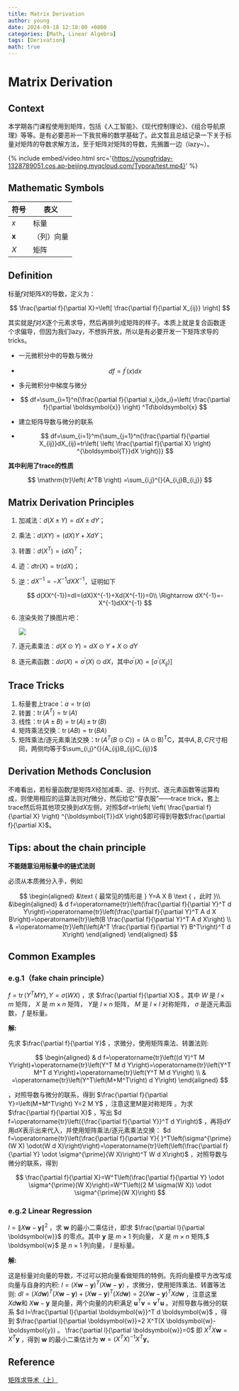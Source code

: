 ```yaml
---
title: Matrix Derivation
author: young
date: 2024-09-18 12:18:00 +0800
categories: [Math, Linear Algebra]
tags: [Derivation]
math: true
---
```




# Matrix Derivation

## Context

本学期各门课程使用到矩阵，包括《人工智能》、《现代控制理论》、《组合导航原理》等等。是有必要恶补一下我贫瘠的数学基础了。此文暂且总结记录一下关于标量对矩阵的导数求解方法，至于矩阵对矩阵的导数，先搁置一边（lazy~）。

{% include embed/video.html src='{https://youngfriday-1328789051.cos.ap-beijing.myqcloud.com/Typora/test.mp4}' %}

## Mathematic Symbols

| 符号             | 表义       |
| ---------------- | ---------- |
| $x$              | 标量       |
| $\boldsymbol{x}$ | （列）向量 |
| $X$              | 矩阵       |

## Definition

标量$f$对矩阵$X$的导数，定义为：

$$
\frac{\partial f}{\partial X}=\left[ \frac{\partial f}{\partial X_{ij}} \right]
$$

其实就是$f$对$X$逐个元素求导，然后再排列成矩阵的样子。本质上就是复合函数逐个求偏导，但因为我们lazy，不想拆开放，所以是有必要开发一下矩阵求导的tricks。

- 一元微积分中的导数与微分
- 
  $$
  df=f^{\prime}(x)dx
  $$


- 多元微积分中梯度与微分
- 
  $$
  df=\sum_{i=1}^n{\frac{\partial f}{\partial x_i}dx_i}=\left( \frac{\partial f}{\partial \boldsymbol{x}} \right) ^Td\boldsymbol{x}
  $$

- 建立矩阵导数与微分的联系
- 
  $$
  df=\sum_{i=1}^m{\sum_{j=1}^n{\frac{\partial f}{\partial X_{ij}}dX_{ij}=tr\left( \left( \frac{\partial f}{\partial X} \right) ^{\boldsymbol{T}}dX \right)}}
  $$

**其中利用了trace的性质**

$$
\mathrm{tr}\left( A^TB \right) =\sum_{i,j}^{}{A_{i,j}B_{i,j}}
$$


## Matrix Derivation Principles

1. 加减法：$d(X\pm Y)=dX\pm dY$；

2. 乘法：$d(XY)=(dX)Y+XdY$；

3. 转置：$d(X^T)=(dX)^T$；

4. 迹：$d\text{tr}(X)=\text{tr}(dX)$；

5. 逆：$dX^{-1}=-X^{-1}dXX^{-1}$，证明如下

   $$
   d(XX^{-1})=dI=(dX)X^{-1}+Xd(X^{-1})=0\\
   \Rightarrow dX^{-1}=-X^{-1}dXX^{-1}
   $$

6. 渲染失败了换图片吧：

   ![](https://youngfriday-1328789051.cos.ap-beijing.myqcloud.com/Typora/image-20240918122353029.png)

7. 逐元素乘法：$d\left(X\odot Y\right)=d X\odot Y+X\odot dY$

8. 逐元素函数：$d\sigma(X)=\sigma^{\prime}(X)\odot dX$，其中$\sigma^{\prime}(X)=[\sigma^{\prime}(X_{ij})]$

## Trace Tricks

1. 标量套上trace：$a=\operatorname{tr}(a)$
2. 转置：$\operatorname{tr}(A^T)=\operatorname{tr}(A)$
3. 线性：$\operatorname{tr}(A\pm B)=\operatorname{tr}(A)\pm \operatorname{tr}(B)$
4. 矩阵乘法交换：$\operatorname{tr}(AB)=\operatorname{tr}(BA)$
5. 矩阵乘法/逐元素乘法交换：$\operatorname{tr}(A^T(B\odot C))=\operatorname{(A\odot B)^T C}$，其中$A,B,C$尺寸相同，两侧均等于$\sum_{i,j}^{}{A_{ij}B_{ij}C_{ij}}$

## Derivation Methods Conclusion

不难看出，若标量函数$f$是矩阵$X$经加减乘、逆、行列式、逐元素函数等运算构成，则使用相应的运算法则对$f$微分，然后给它“穿衣服”——trace trick，套上trace然后将其他项交换到$dX$左侧，对照$df=tr\left( \left( \frac{\partial f}{\partial X} \right) ^{\boldsymbol{T}}dX \right)$即可得到导数$\frac{\partial f}{\partial X}$。

## Tips: about the chain principle

**不能随意沿用标量中的链式法则**

必须从本质微分入手，例如

$$
\begin{aligned}
&\text { 最常见的情形是 } Y=A X B \text { ，此时 }\\
&\begin{aligned}
& d f=\operatorname{tr}\left(\frac{\partial f}{\partial Y}^T d Y\right)=\operatorname{tr}\left(\frac{\partial f}{\partial Y}^T A d X B\right)=\operatorname{tr}\left(B \frac{\partial f}{\partial Y}^T A d X\right) \\
& =\operatorname{tr}\left(\left(A^T \frac{\partial f}{\partial Y} B^T\right)^T d X\right)
\end{aligned}
\end{aligned}
$$

## Common Examples

### e.g.1（fake chain principle）

$f=\operatorname{tr}\left(Y^T M Y\right), Y=\sigma(W X)$ ，求 $\frac{\partial f}{\partial X}$ 。其中 $W$ 是 $l \times m$ 矩阵， $X$ 是 $m \times n$ 矩阵， $Y$是 $l \times n$ 矩阵， $M$ 是 $l \times l$ 对称矩阵， $\sigma$ 是逐元素函数， $f$ 是标量。

**解:** 

先求 $\frac{\partial f}{\partial Y}$ ，求微分，使用矩阵乘法、转置法则:

$$
\begin{aligned}
& d f=\operatorname{tr}\left((d Y)^T M Y\right)+\operatorname{tr}\left(Y^T M d Y\right)=\operatorname{tr}\left(Y^T M^T d Y\right)+\operatorname{tr}\left(Y^T M d Y\right) \\
& =\operatorname{tr}\left(Y^T\left(M+M^T\right) d Y\right)
\end{aligned}
$$

，对照导数与微分的联系，得到 $\frac{\partial f}{\partial Y}=\left(M+M^T\right) Y=2 M Y$ ，注意这里M是对称矩阵 。为求 $\frac{\partial f}{\partial X}$ ，写出 $d f=\operatorname{tr}\left({\frac{\partial f}{\partial Y}}^T d Y\right)$ ，再将$dY$用$dX$表示出来代入，并使用矩阵乘法/逐元素乘法交换： $d f=\operatorname{tr}\left(\frac{\partial f}{\partial Y}{ }^T\left(\sigma^{\prime}(W X) \odot(W d X)\right)\right)=\operatorname{tr}\left(\left(\frac{\partial f}{\partial Y} \odot \sigma^{\prime}(W X)\right)^T W d X\right)$ ，对照导数与微分的联系，得到

$$
\frac{\partial f}{\partial X}=W^T\left(\frac{\partial f}{\partial Y} \odot \sigma^{\prime}(W X)\right)=W^T\left((2 M \sigma(W X)) \odot \sigma^{\prime}(W X)\right)
$$


### e.g.2 Linear Regression

$l=\|X \boldsymbol{w}-\boldsymbol{y}\|^2$ ，求 $\boldsymbol{w}$ 的最小二乘估计，即求 $\frac{\partial l}{\partial \boldsymbol{w}}$ 的零点。其中 $\boldsymbol{y}$ 是 $m \times 1$ 列向量， $X$ 是 $m \times n$ 矩阵,$ \boldsymbol{w}$ 是 $n \times 1$ 列向量， $l$ 是标量。

**解:** 

这是标量对向量的导数，不过可以把向量看做矩阵的特例。先将向量模平方改写成向量与自身的内积: $l=(X \boldsymbol{w}-\boldsymbol{y})^T(X \boldsymbol{w}-\boldsymbol{y})$ ，求微分，使用矩阵乘法、转置等法则:
$d l=(X d \boldsymbol{w})^T(X \boldsymbol{w}-\boldsymbol{y})+(X \boldsymbol{w}-\boldsymbol{y})^T(X d \boldsymbol{w})=2(X \boldsymbol{w}-\boldsymbol{y})^T X d \boldsymbol{w}$ ，注意这里 $X d \boldsymbol{w}$和 $X \boldsymbol{w}-\boldsymbol{y}$ 是向量，两个向量的内积满足 $\boldsymbol{u}^T \boldsymbol{v}=\boldsymbol{v}^T \boldsymbol{u}$ 。对照导数与微分的联系 $d l=\frac{\partial l}{\partial \boldsymbol{w}}^T d \boldsymbol{w}$ ，得到 $\frac{\partial l}{\partial \boldsymbol{w}}=2 X^T(X \boldsymbol{w}-\boldsymbol{y}) 。 \frac{\partial l}{\partial \boldsymbol{w}}=0$ 即 $X^T X \boldsymbol{w}=X^T \boldsymbol{y}$ ，得到 $\boldsymbol{w}$ 的最小二乘估计为 $\boldsymbol{w}=\left(X^T X\right)^{-1} X^T \boldsymbol{y}$。

## Reference

[矩阵求导术（上）](https://zhuanlan.zhihu.com/p/24709748)
